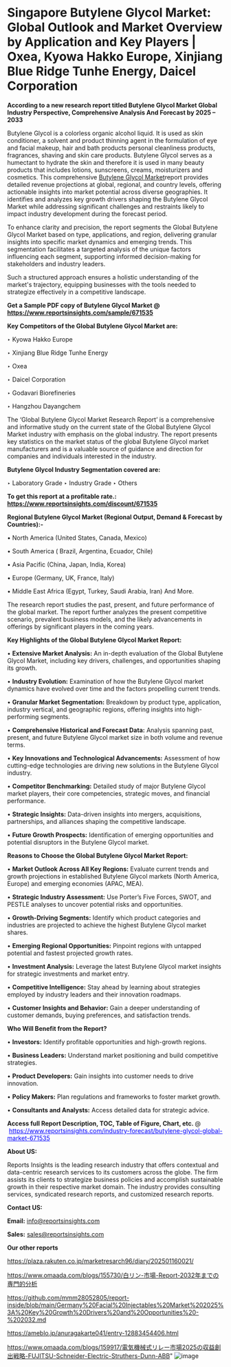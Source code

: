 # Singapore Butylene Glycol Market: Global Outlook and Market Overview by Application and Key Players | Oxea, Kyowa Hakko Europe, Xinjiang Blue Ridge Tunhe Energy, Daicel Corporation

<strong>According to a new research report titled Butylene Glycol Market Global Industry Perspective, Comprehensive Analysis And Forecast by 2025 – 2033</strong>

Butylene Glycol is a colorless organic alcohol liquid. It is used as skin conditioner, a solvent and product thinning agent in the formulation of eye and facial makeup, hair and bath products personal cleanliness products, fragrances, shaving and skin care products. Butylene Glycol serves as a humectant to hydrate the skin and therefore it is used in many beauty products that includes lotions, sunscreens, creams, moisturizers and cosmetics. This comprehensive <a href=https://www.reportsinsights.com/sample/671535>Butylene Glycol Market</a>report provides detailed revenue projections at global, regional, and country levels, offering actionable insights into market potential across diverse geographies. It identifies and analyzes key growth drivers shaping the Butylene Glycol Market while addressing significant challenges and restraints likely to impact industry development during the forecast period.

To enhance clarity and precision, the report segments the Global Butylene Glycol Market based on type, applications, and region, delivering granular insights into specific market dynamics and emerging trends. This segmentation facilitates a targeted analysis of the unique factors influencing each segment, supporting informed decision-making for stakeholders and industry leaders.

Such a structured approach ensures a holistic understanding of the market's trajectory, equipping businesses with the tools needed to strategize effectively in a competitive landscape.

<strong>Get a Sample PDF copy of Butylene Glycol Market </strong><strong>@<a href=https://www.reportsinsights.com/sample/671535 style=color:#0000ff;> https://www.reportsinsights.com/sample/671535</a></strong></font>

<strong>Key Competitors of the Global Butylene Glycol Market are:</strong>

‣ Kyowa Hakko Europe

‣ Xinjiang Blue Ridge Tunhe Energy

‣ Oxea

‣ Daicel Corporation

‣ Godavari Biorefineries

‣ Hangzhou Dayangchem

The ‘Global Butylene Glycol Market Research Report’ is a comprehensive and informative study on the current state of the Global Butylene Glycol Market industry with emphasis on the global industry. The report presents key statistics on the market status of the global Butylene Glycol market manufacturers and is a valuable source of guidance and direction for companies and individuals interested in the industry.

<strong>Butylene Glycol Industry Segmentation covered are:</strong>

‣ Laboratory Grade
‣ Industry Grade
‣ Others

<strong>To get this report at a profitable rate.: <a href=https://www.reportsinsights.com/discount/671535 style=color:#0000ff;>https://www.reportsinsights.com/discount/671535</a></strong></font>

<strong>Regional Butylene Glycol Market (Regional Output, Demand &amp; Forecast by Countries):-</strong>

• North America (United States, Canada, Mexico)

• South America ( Brazil, Argentina, Ecuador, Chile)

• Asia Pacific (China, Japan, India, Korea)

• Europe (Germany, UK, France, Italy)

• Middle East Africa (Egypt, Turkey, Saudi Arabia, Iran) And More.

The research report studies the past, present, and future performance of the global market. The report further analyzes the present competitive scenario, prevalent business models, and the likely advancements in offerings by significant players in the coming years.

<strong>Key Highlights of the Global Butylene Glycol Market Report:</strong>

• <strong>Extensive Market Analysis:</strong> An in-depth evaluation of the Global Butylene Glycol Market, including key drivers, challenges, and opportunities shaping its growth.

• <strong>Industry Evolution:</strong> Examination of how the Butylene Glycol market dynamics have evolved over time and the factors propelling current trends.

• <strong>Granular Market Segmentation:</strong> Breakdown by product type, application, industry vertical, and geographic regions, offering insights into high-performing segments.

• <strong>Comprehensive Historical and Forecast Data:</strong> Analysis spanning past, present, and future Butylene Glycol market size in both volume and revenue terms.

• <strong>Key Innovations and Technological Advancements:</strong> Assessment of how cutting-edge technologies are driving new solutions in the Butylene Glycol industry.

• <strong>Competitor Benchmarking:</strong> Detailed study of major Butylene Glycol market players, their core competencies, strategic moves, and financial performance.

• <strong>Strategic Insights:</strong> Data-driven insights into mergers, acquisitions, partnerships, and alliances shaping the competitive landscape.

• <strong>Future Growth Prospects:</strong> Identification of emerging opportunities and potential disruptors in the Butylene Glycol market.

<strong>Reasons to Choose the Global Butylene Glycol Market Report:</strong>

• <strong>Market Outlook Across All Key Regions:</strong> Evaluate current trends and growth projections in established Butylene Glycol markets (North America, Europe) and emerging economies (APAC, MEA).

• <strong>Strategic Industry Assessment:</strong> Use Porter’s Five Forces, SWOT, and PESTLE analyses to uncover potential risks and opportunities.

• <strong>Growth-Driving Segments:</strong> Identify which product categories and industries are projected to achieve the highest Butylene Glycol market shares.

• <strong>Emerging Regional Opportunities:</strong> Pinpoint regions with untapped potential and fastest projected growth rates.

• <strong>Investment Analysis:</strong> Leverage the latest Butylene Glycol market insights for strategic investments and market entry.

• <strong>Competitive Intelligence:</strong> Stay ahead by learning about strategies employed by industry leaders and their innovation roadmaps.

• <strong>Customer Insights and Behavior:</strong> Gain a deeper understanding of customer demands, buying preferences, and satisfaction trends.

<strong>Who Will Benefit from the Report?</strong>

• <strong>Investors:</strong> Identify profitable opportunities and high-growth regions.

• <strong>Business Leaders:</strong> Understand market positioning and build competitive strategies.

• <strong>Product Developers:</strong> Gain insights into customer needs to drive innovation.

• <strong>Policy Makers:</strong> Plan regulations and frameworks to foster market growth.

• <strong>Consultants and Analysts:</strong> Access detailed data for strategic advice.
</ul>
<strong>Access full Report Description, TOC, Table of Figure, Chart, etc. </strong>@  <a href=https://www.reportsinsights.com/industry-forecast/butylene-glycol-global-market-671535 style=color:#0000ff;>https://www.reportsinsights.com/industry-forecast/butylene-glycol-global-market-671535</a></font>

<strong><strong>About US</strong>:</strong>

Reports Insights is the leading research industry that offers contextual and data-centric research services to its customers across the globe. The firm assists its clients to strategize business policies and accomplish sustainable growth in their respective market domain. The industry provides consulting services, syndicated research reports, and customized research reports.

<strong>Contact US:</strong>

<p class=""""><b>Email:</b> <a href=mailto:info@reportsinsights.com>info@reportsinsights.com</a></p>
<p class=""""><b>Sales:</b> <a href=mailto:sales@reportsinsights.com>sales@reportsinsights.com</a></p>

<strong>Our other reports</strong>

<a href=https://plaza.rakuten.co.jp/marketresarch96/diary/202501160021/>https://plaza.rakuten.co.jp/marketresarch96/diary/202501160021/</a>

<a href=https://www.omaada.com/blogs/155730/白リン-市場-Report-2032年までの専門的分析>https://www.omaada.com/blogs/155730/白リン-市場-Report-2032年までの専門的分析</a>

<a href=https://github.com/mmm28052805/report-inside/blob/main/Germany%20Facial%20Injectables%20Market%202025%3A%20Key%20Growth%20Drivers%20and%20Opportunities%20-%202032.md>https://github.com/mmm28052805/report-inside/blob/main/Germany%20Facial%20Injectables%20Market%202025%3A%20Key%20Growth%20Drivers%20and%20Opportunities%20-%202032.md</a>

<a href=https://ameblo.jp/anuragakarte041/entry-12883454406.html>https://ameblo.jp/anuragakarte041/entry-12883454406.html</a>

<a href=https://www.omaada.com/blogs/159917/電気機械式リレー市場2025の収益創出戦略-FUJITSU-Schneider-Electric-Struthers-Dunn-ABB>https://www.omaada.com/blogs/159917/電気機械式リレー市場2025の収益創出戦略-FUJITSU-Schneider-Electric-Struthers-Dunn-ABB</a>"
![image](https://github.com/user-attachments/assets/668d8a02-d6c9-490c-91fa-9fd47fbb1973)
